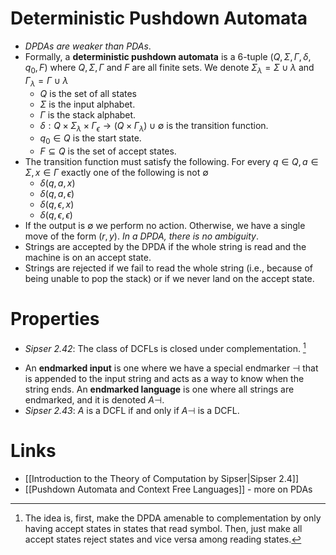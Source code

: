 # Deterministic Pushdown Automata
* *DPDAs are weaker than PDAs*.
* Formally, a **deterministic pushdown automata** is a $6$-tuple $(Q,\Sigma,\Gamma,\delta,q_0,F)$ where $Q,\Sigma,\Gamma$ and $F$ are all finite sets. We denote $\Sigma_\lambda = \Sigma\cup\lambda$ and $\Gamma_\lambda=\Gamma\cup\lambda$ 
	* $Q$ is the set of all states
	* $\Sigma$ is the input alphabet.
	* $\Gamma$ is the stack alphabet.
	* $\delta : Q \times \Sigma_{\lambda} \times \Gamma_\epsilon \to (Q\times \Gamma_\lambda)\cup\emptyset$ is the transition function.
	* $q_0\in Q$ is the start state.
	* $F\subseteq Q$ is the set of accept states.
* The transition function must satisfy the following. For every $q\in Q, a\in \Sigma, x\in \Gamma$ exactly one of the following is not  $\emptyset$
	* $\delta(q,a,x)$
	* $\delta(q,a,\epsilon)$
	* $\delta(q,\epsilon,x)$
	* $\delta(q,\epsilon,\epsilon)$
* If the output is $\emptyset$ we perform no action. Otherwise, we have a single move of the form $(r,y)$. *In a DPDA, there is no ambiguity*.
* Strings are accepted by the DPDA if the whole string is read and the machine is on an accept state. 
* Strings are rejected if we fail to read the whole string (i.e., because of being unable to pop the stack) or if we never land on the accept state.

# Properties
* *Sipser 2.42*: The class of DCFLs is closed under complementation. [^1]

[^1]: The idea is, first, make the DPDA amenable to complementation by only having accept states in states that read symbol. Then,  just make all accept states reject states and vice versa among reading states.

* An **endmarked input** is one where we have a special endmarker $\dashv$ that is appended to the input string and acts as a way to know when the string ends. An **endmarked language** is one where all strings are endmarked, and it is denoted $A\dashv$.
* *Sipser 2.43*: $A$ is a DCFL if and only if $A\dashv$ is a DCFL.
# Links
* [[Introduction to the Theory of Computation by Sipser|Sipser 2.4]]
* [[Pushdown Automata and Context Free Languages]] - more on PDAs